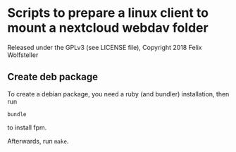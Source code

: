# Scripts to prepare a linux client to mount a nextcloud webdav folder

Released under the GPLv3 (see LICENSE file), Copyright 2018 Felix Wolfsteller

## Create deb package

To create a debian package, you need a ruby (and bundler) installation, then run

  `bundle`

to install fpm.

Afterwards, run `make`.
